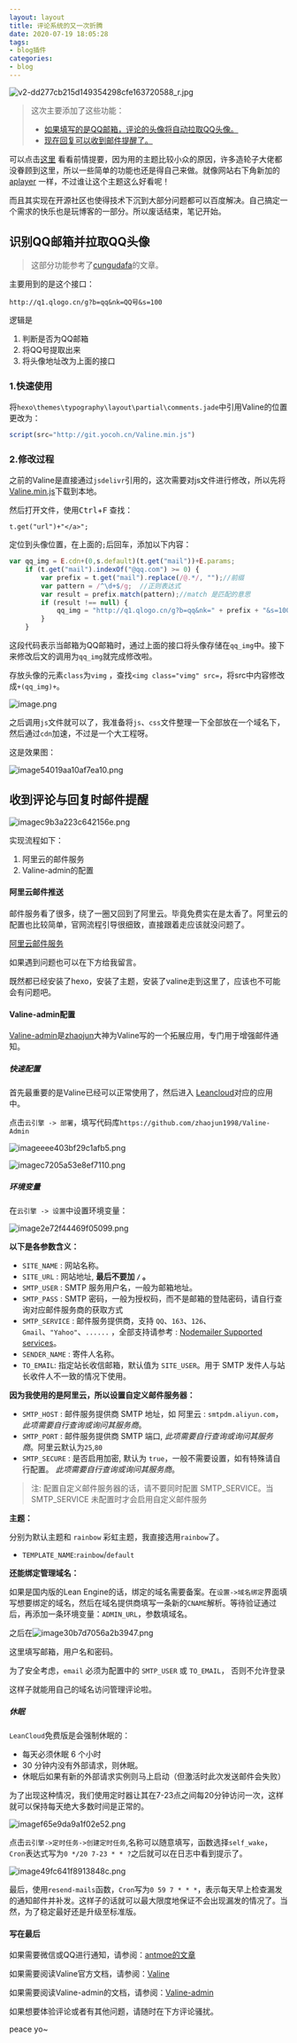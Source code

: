 ```yaml
---
layout: layout
title: 评论系统的又一次折腾
date: 2020-07-19 18:05:28
tags:
- blog插件
categories:
- blog
---
```


![v2-dd277cb215d149354298cfe163720588_r.jpg](http://img.yocoh.cn/images/2020/07/09/v2-dd277cb215d149354298cfe163720588_r.jpg)

> 这次主要添加了这些功能：
>
> - [如果填写的是QQ邮箱，评论的头像将自动拉取QQ头像。](#qq_img)
> - [现在回复可以收到邮件提醒了。](#reply)



可以点击[这里](https://blog.yocoh.cn/2020/06/19/addcomments/) 看看前情提要，因为用的主题比较小众的原因，许多造轮子大佬都没眷顾到这里，所以一些简单的功能也还是得自己来做。就像网站右下角新加的[aplayer](aplayer.js.org) 一样，不过谁让这个主题这么好看呢！

而且其实现在开源社区也使得技术下沉到大部分问题都可以百度解决。自己搞定一个需求的快乐也是玩博客的一部分。所以废话结束，笔记开始。




<h2 id="qq_img">识别QQ邮箱并拉取QQ头像</h2>

> 这部分功能参考了[cungudafa](https://blog.csdn.net/cungudafa/article/details/104638730/)的文章。

主要用到的是这个接口：

`http://q1.qlogo.cn/g?b=qq&nk=QQ号&s=100`

逻辑是

1. 判断是否为QQ邮箱
2. 将QQ号提取出来
3. 将头像地址改为上面的接口

### 1.快速使用

将`hexo\themes\typography\layout\partial\comments.jade`中引用Valine的位置更改为：

```javascript
script(src="http://git.yocoh.cn/Valine.min.js")
```



### 2.修改过程

之前的Valine是直接通过`jsdelivr`引用的，这次需要对js文件进行修改，所以先将[Valine.min.js](https://cdn.jsdelivr.net/npm/jquery/dist/jquery.min.js)下载到本地。

然后打开文件，使用<kbd>Ctrl</kbd>+<kbd>F</kbd> 查找：

```
t.get("url")+"</a>";
```

定位到头像位置，在上面的`;`后回车，添加以下内容：

```javascript
var qq_img = E.cdn+(0,s.default)(t.get("mail"))+E.params;
    if (t.get("mail").indexOf("@qq.com") >= 0) {
        var prefix = t.get("mail").replace(/@.*/, "");//前缀
        var pattern = /^\d+$/g;  //正则表达式
        var result = prefix.match(pattern);//match 是匹配的意思
        if (result !== null) {
            qq_img = "http://q1.qlogo.cn/g?b=qq&nk=" + prefix + "&s=100";
        }
    }
```

这段代码表示当邮箱为QQ邮箱时，通过上面的接口将头像存储在`qq_img`中。接下来修改后文的调用为`qq_img`就完成修改啦。

存放头像的元素`class`为`vimg` ，查找`<img class="vimg" src=`，将src中内容修改成`+(qq_img)+`。

![image.png](http://img.yocoh.cn/images/2020/07/19/image.png)

之后调用`js`文件就可以了，我准备将`js`、`css`文件整理一下全部放在一个域名下，然后通过`cdn`加速，不过是一个大工程呀。

这是效果图：

![image54019aa10af7ea10.png](http://img.yocoh.cn/images/2020/07/19/image54019aa10af7ea10.png)





<h2 id="reply">收到评论与回复时邮件提醒</h2>

![imagec9b3a223c642156e.png](http://img.yocoh.cn/images/2020/07/19/imagec9b3a223c642156e.png)

实现流程如下：

1. 阿里云的邮件服务
2. Valine-admin的配置



#### **阿里云邮件推送** 

邮件服务看了很多，绕了一圈又回到了阿里云。毕竟免费实在是太香了。阿里云的配置也比较简单，官网流程引导很细致，直接跟着走应该就没问题了。

[阿里云邮件服务](https://www.aliyun.com/product/directmail?spm=5176.224200.h2v3icoap.439.3f486ed641lXP9)

如果遇到问题也可以在下方给我留言。

<sp>既然都已经安装了hexo，安装了主题，安装了valine走到这里了，应该也不可能会有问题吧。</sp>

#### **Valine-admin配置**

[Valine-admin](https://github.com/zhaojun1998/Valine-Admin)是[zhaojun](https://github.com/zhaojun1998)大神为Valine写的一个拓展应用，专门用于增强邮件通知。

##### **快速配置**

首先最重要的是Valine已经可以正常使用了，然后进入 [Leancloud](https://leancloud.cn/dashboard/applist.html#/apps)对应的应用中。

点击`云引擎 -> 部署`，填写代码库`https://github.com/zhaojun1998/Valine-Admin`

![imageeee403bf29c1afb5.png](http://img.yocoh.cn/images/2020/07/19/imageeee403bf29c1afb5.png)

![imagec7205a53e8ef7110.png](http://img.yocoh.cn/images/2020/07/19/imagec7205a53e8ef7110.png)

##### **环境变量**

在`云引擎 -> 设置`中设置环境变量：

![image2e72f44469f05099.png](http://img.yocoh.cn/images/2020/07/19/image2e72f44469f05099.png)

**以下是各参数含义：**

* `SITE_NAME` : 网站名称。
* `SITE_URL` : 网站地址, **最后不要加 `/` 。**
* `SMTP_USER` : SMTP 服务用户名，一般为邮箱地址。
* `SMTP_PASS` : SMTP 密码，一般为授权码，而不是邮箱的登陆密码，请自行查询对应邮件服务商的获取方式
* `SMTP_SERVICE` : 邮件服务提供商，支持 `QQ`、`163`、`126`、`Gmail`、`"Yahoo"`、`......`  ，全部支持请参考 : [Nodemailer Supported services](https://nodemailer.com/smtp/well-known/#supported-services)。
* `SENDER_NAME` : 寄件人名称。
* `TO_EMAIL`: 指定站长收信邮箱，默认值为 `SITE_USER`。用于 SMTP 发件人与站长收件人不一致的情况下使用。

**因为我使用的是阿里云，所以设置自定义邮件服务器：**

- `SMTP_HOST` : 邮件服务提供商 SMTP 地址，如 阿里云 : `smtpdm.aliyun.com`，*此项需要自行查询或询问其服务商*。
- `SMTP_PORT` : 邮件服务提供商 SMTP 端口, *此项需要自行查询或询问其服务商*。阿里云默认为`25`,`80`
- `SMTP_SECURE` : 是否启用加密, 默认为 `true`，一般不需要设置，如有特殊请自行配置。 *此项需要自行查询或询问其服务商*。

> 注: 配置自定义邮件服务器的话，请不要同时配置 SMTP_SERVICE。当 SMTP_SERVICE 未配置时才会启用自定义邮件服务

**主题：**

分别为默认主题和 `rainbow` 彩虹主题，我直接选用`rainbow`了。

-  `TEMPLATE_NAME`:`rainbow`/`default`

**还能绑定管理域名：**

如果是国内版的Lean Engine的话，绑定的域名需要备案。在`设置->域名绑定`界面填写想要绑定的域名，然后在域名提供商填写一条新的`CNAME`解析。等待验证通过后，再添加一条环境变量：`ADMIN_URL`，参数填域名。

之后在![image30b7d7056a2b3947.png](http://img.yocoh.cn/images/2020/07/19/image30b7d7056a2b3947.png)

这里填写邮箱，用户名和密码。

为了安全考虑，`email` 必须为配置中的 `SMTP_USER` 或 `TO_EMAIL`， 否则不允许登录

这样子就能用自己的域名访问管理评论啦。



##### **休眠**

`LeanCloud`免费版是会强制休眠的：

* 每天必须休眠 6 个小时
* 30 分钟内没有外部请求，则休眠。
* 休眠后如果有新的外部请求实例则马上启动（但激活时此次发送邮件会失败）

为了出现这种情况，我们使用定时器让其在7-23点之间每20分钟访问一次，这样就可以保持每天绝大多数时间是正常的。

![imagef65e9da9a1f02e52.png](http://img.yocoh.cn/images/2020/07/19/imagef65e9da9a1f02e52.png)

点击`云引擎->定时任务->创建定时任务`,名称可以随意填写，函数选择`self_wake`，`Cron`表达式写为`0 */20 7-23 * * ?`之后就可以在日志中看到提示了。

![image49fc641f8913848c.png](http://img.yocoh.cn/images/2020/07/19/image49fc641f8913848c.png)

最后，使用`resend-mails`函数，`Cron`写为`0 59 7 * * *`，表示每天早上检查漏发的通知邮件并补发。这样子的话就可以最大限度地保证不会出现漏发的情况了。当然，为了稳定最好还是升级至标准版。



#### **写在最后**

如果需要微信或QQ进行通知，请参阅：[antmoe的文章](https://www.cnblogs.com/antmoe/p/12904118.html)

如果需要阅读Valine官方文档，请参阅：[Valine](https://valine.js.org/)

如果需要阅读Valine-admin的文档，请参阅：[Valine-admin](https://github.com/zhaojun1998/Valine-Admin)

如果想要体验评论或者有其他问题，请随时在下方评论骚扰。



peace yo~